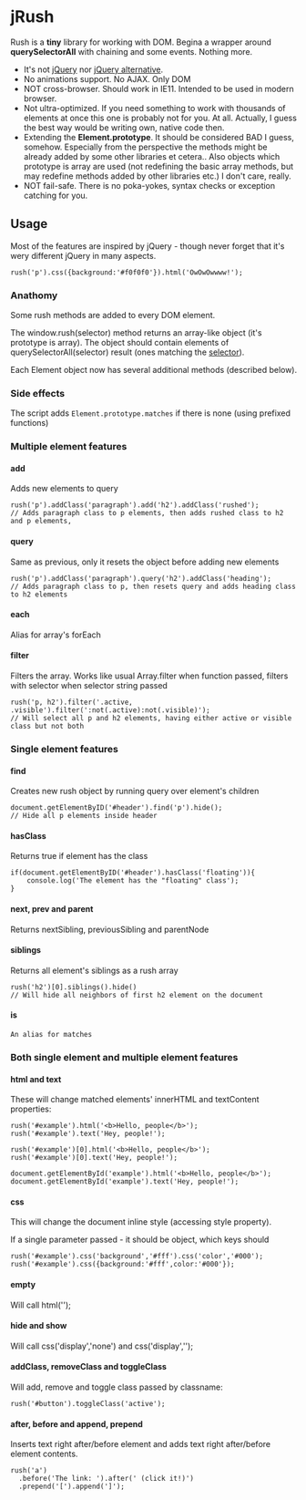 jRush
===

Rush is a **tiny** library for working with DOM. Begina a wrapper around **querySelectorAll** with chaining and some 
events. Nothing more.

 - It's not [jQuery](http://jquery.org) nor [jQuery alternative](http://zeptojs.com/).
 - No animations support. No AJAX. Only DOM
 - NOT cross-browser. Should work in IE11. Intended to be used in modern browser.
 - Not ultra-optimized. If you need something to work with thousands of elements at once this one is probably not for
  you. At all. Actually, I guess the best way would be writing own, native code then.
 - Extending the **Element.prototype**. It should be considered BAD I guess, somehow. Especially from the perspective
  the methods might be already added by some other libraries et cetera.. Also objects which prototype is array are 
  used (not redefining the basic array methods, but may redefine methods added by other libraries etc.) I don't care, 
  really.
 - NOT fail-safe. There is no poka-yokes, syntax checks or exception catching for you.

Usage
---

Most of the features are inspired by jQuery - though never forget that it's wery different jQuery in many aspects.

    rush('p').css({background:'#f0f0f0'}).html('OwOwOwwww!');
    
    
### Anathomy

Some rush methods are added to every DOM element.

The window.rush(selector) method returns an array-like object (it's prototype is array). The object should contain
elements of querySelectorAll(selector) result (ones matching the [selector](http://www.w3.org/TR/css3-selectors/)).

Each Element object now has several additional methods (described below).

### Side effects

The script adds `Element.prototype.matches` if there is none (using prefixed functions)

### Multiple element features

#### add

Adds new elements to query

    rush('p').addClass('paragraph').add('h2').addClass('rushed');
    // Adds paragraph class to p elements, then adds rushed class to h2 and p elements,  

#### query

Same as previous, only it resets the object before adding new elements

    rush('p').addClass('paragraph').query('h2').addClass('heading');
    // Adds paragraph class to p, then resets query and adds heading class to h2 elements
    
#### each

Alias for array's forEach

#### filter

Filters the array. Works like usual Array.filter when function passed, filters with selector when selector string passed

    rush('p, h2').filter('.active, .visible').filter(':not(.active):not(.visible)');
    // Will select all p and h2 elements, having either active or visible class but not both

### Single element features

#### find

Creates new rush object by running query over element's children

    document.getElementByID('#header').find('p').hide();
    // Hide all p elements inside header
    
#### hasClass

Returns true if element has the class

    if(document.getElementByID('#header').hasClass('floating')){
        console.log('The element has the "floating" class');
    }
    
#### next, prev and parent

Returns nextSibling, previousSibling and parentNode
       
#### siblings

Returns all element's siblings as a rush array

    rush('h2')[0].siblings().hide()
    // Will hide all neighbors of first h2 element on the document
    
#### is

    An alias for matches

### Both single element and multiple element features

#### html and text

These will change matched elements' innerHTML and textContent properties: 

    rush('#example').html('<b>Hello, people</b>');
    rush('#example').text('Hey, people!');
    
    rush('#example')[0].html('<b>Hello, people</b>');
    rush('#example')[0].text('Hey, people!');
    
    document.getElementById('example').html('<b>Hello, people</b>');
    document.getElementById('example').text('Hey, people!');
    
#### css

This will change the document inline style (accessing style property).

If a single parameter passed - it should be object, which keys should 

    rush('#example').css('background','#fff').css('color','#000');
    rush('#example').css({background:'#fff',color:'#000'});
    
#### empty

Will call html('');

#### hide and show

Will call css('display','none') and css('display','');

#### addClass, removeClass and toggleClass

Will add, remove and toggle class passed by classname:

    rush('#button').toggleClass('active');
    
#### after, before and append, prepend
 
Inserts text right after/before element and adds text right after/before element contents.
 
    rush('a')
      .before('The link: ').after(' (click it!)')
      .prepend('[').append(']');